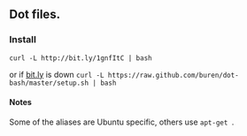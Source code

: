 ## Dot files.

### Install
    curl -L http://bit.ly/1gnfItC | bash
or if [bit.ly](https://bitly.com/) is down `curl -L https://raw.github.com/buren/dot-bash/master/setup.sh | bash`


#### Notes

  Some of the aliases are Ubuntu specific, others use `apt-get `.
